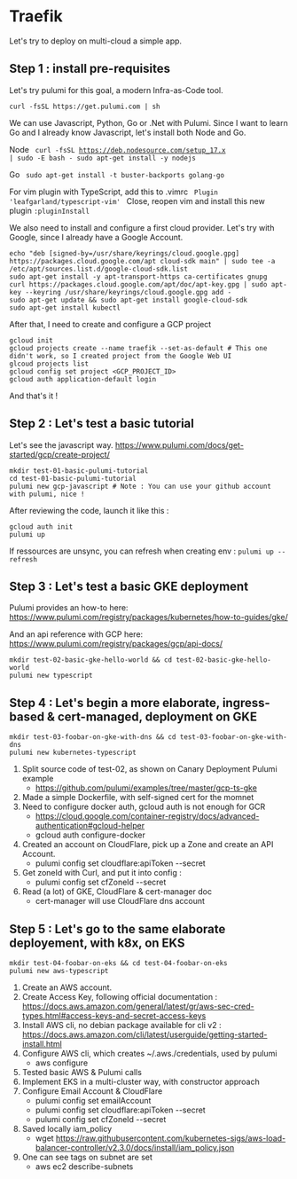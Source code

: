 # Traefik

Let's try to deploy on  multi-cloud a simple app. 

## Step 1 : install pre-requisites

Let's try pulumi for this goal, a modern Infra-as-Code tool.

`curl -fsSL https://get.pulumi.com | sh`

We can use Javascript, Python, Go or .Net with Pulumi. Since I want to learn Go and I already know Javascript, let's install both Node and Go.

Node
<code>
curl -fsSL https://deb.nodesource.com/setup_17.x | sudo -E bash -
sudo apt-get install -y nodejs
</code>

Go
<code>
sudo apt-get install -t buster-backports golang-go
</code>

For vim plugin with TypeScript, add this to .vimrc
<code>
Plugin 'leafgarland/typescript-vim'
</code>
Close, reopen vim and install this new plugin `:pluginInstall`


We also need to install and configure a first cloud provider. Let's try with Google, since I already have a Google Account.

```
echo "deb [signed-by=/usr/share/keyrings/cloud.google.gpg] https://packages.cloud.google.com/apt cloud-sdk main" | sudo tee -a /etc/apt/sources.list.d/google-cloud-sdk.list
sudo apt-get install -y apt-transport-https ca-certificates gnupg
curl https://packages.cloud.google.com/apt/doc/apt-key.gpg | sudo apt-key --keyring /usr/share/keyrings/cloud.google.gpg add -
sudo apt-get update && sudo apt-get install google-cloud-sdk
sudo apt-get install kubectl
```

After that, I need to create and configure a GCP project

```
gcloud init
gcloud projects create --name traefik --set-as-default # This one didn't work, so I created project from the Google Web UI
glcoud projects list
gcloud config set project <GCP_PROJECT_ID>
gcloud auth application-default login
```

And that's it !


## Step 2 : Let's test a basic tutorial


Let's see the javascript way.
https://www.pulumi.com/docs/get-started/gcp/create-project/

```
mkdir test-01-basic-pulumi-tutorial
cd test-01-basic-pulumi-tutorial
pulumi new gcp-javascript # Note : You can use your github account with pulumi, nice !
```

After reviewing the code, launch it like this :
```
gcloud auth init
pulumi up
```

If ressources are unsync, you can refresh when creating env : `pulumi up --refresh`

## Step 3 : Let's test a basic GKE deployment

Pulumi provides an how-to here:
https://www.pulumi.com/registry/packages/kubernetes/how-to-guides/gke/

And an api reference with GCP here:
https://www.pulumi.com/registry/packages/gcp/api-docs/

```
mkdir test-02-basic-gke-hello-world && cd test-02-basic-gke-hello-world
pulumi new typescript
```

## Step 4 : Let's begin a more elaborate, ingress-based & cert-managed, deployment on GKE
```
mkdir test-03-foobar-on-gke-with-dns && cd test-03-foobar-on-gke-with-dns
pulumi new kubernetes-typescript
```

1. Split source code of test-02, as shown on Canary Deployment Pulumi example
   - https://github.com/pulumi/examples/tree/master/gcp-ts-gke
2. Made a simple Dockerfile, with self-signed cert  for the momnet
3. Need to configure docker auth, gcloud auth is not enough for GCR
   - https://cloud.google.com/container-registry/docs/advanced-authentication#gcloud-helper
   - gcloud auth configure-docker
4. Created an account on CloudFlare, pick up a Zone and create an API Account.
   - pulumi config set cloudflare:apiToken --secret
5. Get zoneId with Curl, and put it into config :
   - pulumi config set cfZoneId --secret
6. Read (a lot) of GKE, CloudFlare & cert-manager doc
   - cert-manager will use CloudFlare dns account


## Step 5 : Let's go to the same elaborate deployement, with k8x, on EKS


```
mkdir test-04-foobar-on-eks && cd test-04-foobar-on-eks
pulumi new aws-typescript
```
1. Create an AWS account. 
2. Create Access Key, following official documentation : https://docs.aws.amazon.com/general/latest/gr/aws-sec-cred-types.html#access-keys-and-secret-access-keys 
3. Install AWS cli, no debian package available for cli v2 : https://docs.aws.amazon.com/cli/latest/userguide/getting-started-install.html
4. Configure AWS cli, which creates ~/.aws./credentials, used by pulumi
   - aws configure
5. Tested basic AWS & Pulumi calls
6. Implement EKS in a multi-cluster way, with constructor approach
7. Configure Email Account & CloudFlare 
   - pulumi config set emailAccount
   - pulumi config set cloudflare:apiToken --secret
   - pulumi config set cfZoneId --secret
8. Saved locally iam_policy
   - wget https://raw.githubusercontent.com/kubernetes-sigs/aws-load-balancer-controller/v2.3.0/docs/install/iam_policy.json
9. One can see tags on subnet are set
   - aws ec2 describe-subnets


